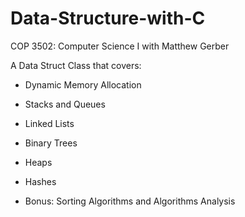 # Data-Structure-with-C
COP 3502: Computer Science I with Matthew Gerber

A Data Struct Class that covers:

  - Dynamic Memory Allocation 
  - Stacks and Queues 
  - Linked Lists
  - Binary Trees
  - Heaps
  - Hashes

  - Bonus: Sorting Algorithms and Algorithms Analysis
